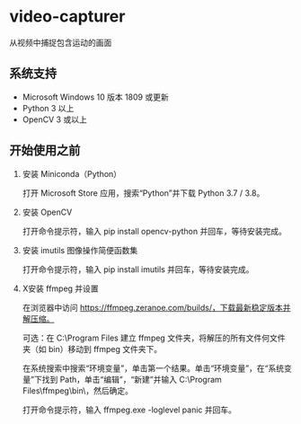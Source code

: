 # video-capturer
 从视频中捕捉包含运动的画面

## 系统支持

* Microsoft Windows 10 版本 1809 或更新
* Python 3 以上
* OpenCV 3 或以上

## 开始使用之前

1. 安装 Miniconda（Python）

   打开 Microsoft Store 应用，搜索“Python”并下载 Python 3.7 / 3.8。

2. 安装 OpenCV

   打开命令提示符，输入 pip install opencv-python 并回车，等待安装完成。

3. 安装 imutils 图像操作简便函数集

   打开命令提示符，输入 pip install imutils 并回车，等待安装完成。

4. X安装 ffmpeg 并设置

   在浏览器中访问 https://ffmpeg.zeranoe.com/builds/，下载最新稳定版本并解压缩。

   可选：在 C:\Program Files 建立 ffmpeg 文件夹，将解压的所有文件何文件夹（如 bin）移动到 ffmpeg 文件夹下。

   在系统搜索中搜索“环境变量”，单击第一个结果。单击“环境变量”，在“系统变量”下找到 Path，单击“编辑”，“新建”并输入 C:\Program Files\ffmpeg\bin\，然后确定。

   打开命令提示符，输入 ffmpeg.exe -loglevel panic 并回车。
